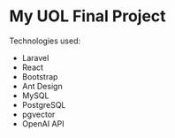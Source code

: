 My UOL Final Project
=================

Technologies used:

- Laravel
- React
- Bootstrap
- Ant Design
- MySQL
- PostgreSQL
- pgvector
- OpenAI API
